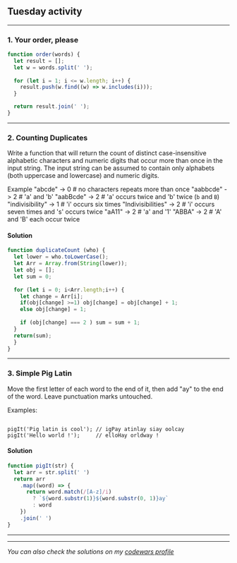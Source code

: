 ## Tuesday activity

---------
### 1. Your order, please
```javascript
function order(words) {
  let result = [];
  let w = words.split(' ');
  
  for (let i = 1; i <= w.length; i++) {
    result.push(w.find((w) => w.includes(i)));
  }

  return result.join(' ');
}
```
--------
### 2. Counting Duplicates
Write a function that will return the count of distinct case-insensitive alphabetic characters and numeric digits that occur more than once in the input string. The input string can be assumed to contain only alphabets (both uppercase and lowercase) and numeric digits.

Example
"abcde" -> 0 # no characters repeats more than once
"aabbcde" -> 2 # 'a' and 'b'
"aabBcde" -> 2 # 'a' occurs twice and 'b' twice (`b` and `B`)
"indivisibility" -> 1 # 'i' occurs six times
"Indivisibilities" -> 2 # 'i' occurs seven times and 's' occurs twice
"aA11" -> 2 # 'a' and '1'
"ABBA" -> 2 # 'A' and 'B' each occur twice

#### Solution
```javascript
function duplicateCount (who) {
  let lower = who.toLowerCase();
  let Arr = Array.from(String(lower));
  let obj = [];
  let sum = 0;
  
  for (let i = 0; i<Arr.length;i++) {
    let change = Arr[i];
    if(obj[change] >=1) obj[change] = obj[change] + 1;
    else obj[change] = 1;
    
    if (obj[change] === 2 ) sum = sum + 1;
  }
  return(sum);
  }
}
```
-----
### 3. Simple Pig Latin
Move the first letter of each word to the end of it, then add "ay" to the end of the word. Leave punctuation marks untouched.

Examples:

```

pigIt('Pig latin is cool'); // igPay atinlay siay oolcay
pigIt('Hello world !');     // elloHay orldway !
```

#### Solution
```javascript
function pigIt(str) {
  let arr = str.split(' ')
  return arr
    .map((word) => {
      return word.match(/[A-z]/i)
        ? `${word.substr(1)}${word.substr(0, 1)}ay`
        : word
    })
    .join(' ')
}

```
----------


------
*You can also check the solutions on my [codewars profile](https://www.codewars.com/users/Erokk15/completed_solutions)*
